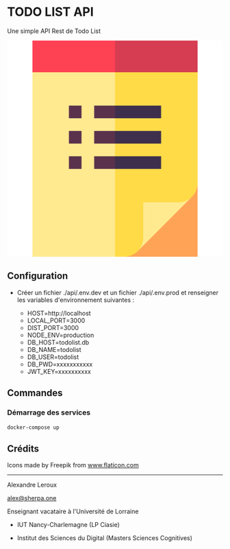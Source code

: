 # TODO LIST API

Une simple API Rest de Todo List

![logo Todo List API](./api/assets/to-do-list.png "Logo Todo List API")

## Configuration

- Créer un fichier ./api/.env.dev et un fichier ./api/.env.prod et renseigner les variables d'environnement suivantes : 

    - HOST=http://localhost
    - LOCAL_PORT=3000
    - DIST_PORT=3000
    - NODE_ENV=production
    - DB_HOST=todolist.db
    - DB_NAME=todolist
    - DB_USER=todolist
    - DB_PWD=xxxxxxxxxxx
    - JWT_KEY=xxxxxxxxxx

## Commandes

### Démarrage des services

```
docker-compose up
```

## Crédits

Icons made by Freepik from www.flaticon.com

---

Alexandre Leroux

alex@sherpa.one

Enseignant vacataire à l'Université de Lorraine

- IUT Nancy-Charlemagne (LP Ciasie)

- Institut des Sciences du Digital (Masters Sciences Cognitives)